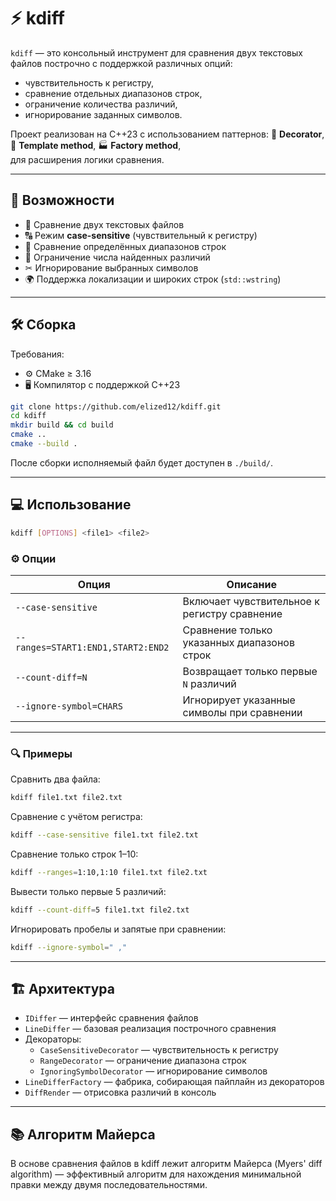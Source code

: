 # ⚡ kdiff

`kdiff` — это консольный инструмент для сравнения двух текстовых файлов построчно с поддержкой различных опций:  
- чувствительность к регистру,  
- сравнение отдельных диапазонов строк,  
- ограничение количества различий,  
- игнорирование заданных символов.  

Проект реализован на C++23 с использованием паттернов:
 🎨 **Decorator**, 🧩 **Template method**, 🏭 **Factory method**,  
 для расширения логики сравнения.

---

## 🚀 Возможности

- 📄 Сравнение двух текстовых файлов
- 🔠 Режим **case-sensitive** (чувствительный к регистру)
- 🔢 Сравнение определённых диапазонов строк
- 🎯 Ограничение числа найденных различий
- ✂ Игнорирование выбранных символов
- 🌍 Поддержка локализации и широких строк (`std::wstring`)

---

## 🛠️ Сборка

Требования:
- ⚙️ CMake ≥ 3.16
- 🖥️ Компилятор с поддержкой C++23

```bash
git clone https://github.com/elized12/kdiff.git
cd kdiff
mkdir build && cd build
cmake ..
cmake --build .
```

После сборки исполняемый файл будет доступен в `./build/`.

---

## 💻 Использование

```bash
kdiff [OPTIONS] <file1> <file2>
```

### ⚙️ Опции

| Опция                              | Описание                                                                  |
|------------------------------------|---------------------------------------------------------------------------|
| `--case-sensitive`                 | Включает чувствительное к регистру сравнение                              |
| `--ranges=START1:END1,START2:END2` | Сравнение только указанных диапазонов строк                               |
| `--count-diff=N`                   | Возвращает только первые `N` различий                                     |
| `--ignore-symbol=CHARS`            | Игнорирует указанные символы при сравнении                                |

---

### 🔍 Примеры

Сравнить два файла:

```bash
kdiff file1.txt file2.txt
```

Сравнение с учётом регистра:

```bash
kdiff --case-sensitive file1.txt file2.txt
```

Сравнение только строк 1–10:

```bash
kdiff --ranges=1:10,1:10 file1.txt file2.txt
```

Вывести только первые 5 различий:

```bash
kdiff --count-diff=5 file1.txt file2.txt
```

Игнорировать пробелы и запятые при сравнении:

```bash
kdiff --ignore-symbol=" ,"
```

---

## 🏗️ Архитектура

- `IDiffer` — интерфейс сравнения файлов  
- `LineDiffer` — базовая реализация построчного сравнения  
- Декораторы:
  - `CaseSensitiveDecorator` — чувствительность к регистру  
  - `RangeDecorator` — ограничение диапазона строк  
  - `IgnoringSymbolDecorator` — игнорирование символов  
- `LineDifferFactory` — фабрика, собирающая пайплайн из декораторов  
- `DiffRender` — отрисовка различий в консоль

---

## 📚 Алгоритм Майерса

В основе сравнения файлов в kdiff лежит алгоритм Майерса (Myers' diff algorithm) — эффективный алгоритм для нахождения минимальной правки между двумя последовательностями.